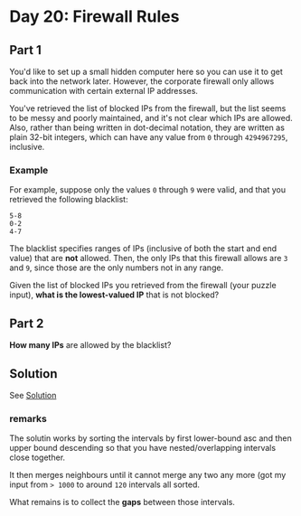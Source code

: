 # Day 20: Firewall Rules

## Part 1
You'd like to set up a small hidden computer here so you can use it to get back
into the network later. However, the corporate firewall only allows
communication with certain external IP addresses.

You've retrieved the list of blocked IPs from the firewall, but the list seems
to be messy and poorly maintained, and it's not clear which IPs are allowed.
Also, rather than being written in dot-decimal notation, they are written as
plain 32-bit integers, which can have any value from `0` through `4294967295`,
inclusive.

### Example
For example, suppose only the values `0` through `9` were valid, and that you
retrieved the following blacklist:

```
5-8
0-2
4-7
```

The blacklist specifies ranges of IPs (inclusive of both the start and end
value) that are **not** allowed. Then, the only IPs that this firewall allows
are `3` and `9`, since those are the only numbers not in any range.

Given the list of blocked IPs you retrieved from the firewall (your puzzle
input), **what is the lowest-valued IP** that is not blocked?

## Part 2

**How many IPs** are allowed by the blacklist?

## Solution
See [Solution](./Main.hs)

### remarks
The solutin works by sorting the intervals by first lower-bound asc and then
upper bound descending so that you have nested/overlapping intervals close
together.

It then merges neighbours until it cannot merge any two any more (got my
input from `> 1000` to around `120` intervals all sorted.

What remains is to collect the **gaps** between those intervals.
